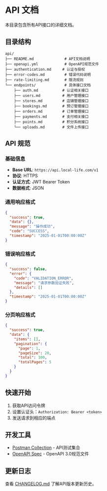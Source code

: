 # API 文档

本目录包含所有API接口的详细文档。

## 目录结构

```
api/
├── README.md              # API文档说明
├── openapi.yml            # OpenAPI规范文件
├── authentication.md     # 认证与授权
├── error-codes.md         # 错误代码说明
├── rate-limiting.md       # 限流规则
└── endpoints/             # 具体接口文档
    ├── auth.md           # 认证相关接口
    ├── users.md          # 用户管理接口
    ├── stores.md         # 店铺管理接口
    ├── bookings.md       # 预订管理接口
    ├── orders.md         # 订单管理接口
    ├── payments.md       # 支付相关接口
    ├── points.md         # 积分系统接口
    └── uploads.md        # 文件上传接口
```

## API 规范

### 基础信息
- **Base URL**: `https://api.local-life.com/v1`
- **协议**: HTTPS
- **认证方式**: JWT Bearer Token
- **数据格式**: JSON

### 通用响应格式

```json
{
  "success": true,
  "data": {},
  "message": "操作成功",
  "code": "SUCCESS",
  "timestamp": "2025-01-01T00:00:00Z"
}
```

### 错误响应格式

```json
{
  "success": false,
  "error": {
    "code": "VALIDATION_ERROR",
    "message": "请求参数验证失败",
    "details": []
  },
  "timestamp": "2025-01-01T00:00:00Z"
}
```

### 分页响应格式

```json
{
  "success": true,
  "data": {
    "items": [],
    "pagination": {
      "page": 1,
      "pageSize": 20,
      "total": 100,
      "totalPages": 5
    }
  }
}
```

## 快速开始

1. 获取API访问令牌
2. 设置认证头：`Authorization: Bearer <token>`
3. 发送请求到相应的端点

## 开发工具

- [Postman Collection](./postman/collection.json) - API测试集合
- [OpenAPI Spec](./openapi.yml) - OpenAPI 3.0规范文件

## 更新日志

查看 [CHANGELOG.md](./CHANGELOG.md) 了解API版本更新历史。
